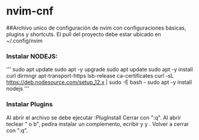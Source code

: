 # nvim-cnf
##Archivo unico de configuración de nvim con configuraciones básicas, plugins y shortcuts.
El pull del proyecto debe estar ubicado en ~/.config/nvim

### Instalar NODEJS:
'''
sudo apt update 
sudo apt -y upgrade
sudo apt update
sudo apt -y install curl dirmngr apt-transport-https lsb-release ca-certificates
curl -sL https://deb.nodesource.com/setup_12.x | sudo -E bash -
sudo apt -y install nodejs
'''

### Instalar Plugins
Al abrir el archivo se debe ejecutar :PlugInstall 
Cerrar con ":q".
Al abrir teclear "<space> o b", pedira instalar un complemento, ecribir y y <enter>.
Volver a cerrar con ":q".
